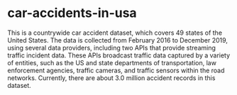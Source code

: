 # car-accidents-in-usa
This is a countrywide car accident dataset, which 
covers 49 states of the United States. The data is 
collected from February 2016 to December 2019, 
using several data providers, including two APIs that 
provide streaming traffic incident data. These APIs 
broadcast traffic data captured by a variety of 
entities, such as the US and state departments of 
transportation, law enforcement agencies, traffic 
cameras, and traffic sensors within the road
networks. Currently, there are about 3.0 
million accident records in this dataset.
